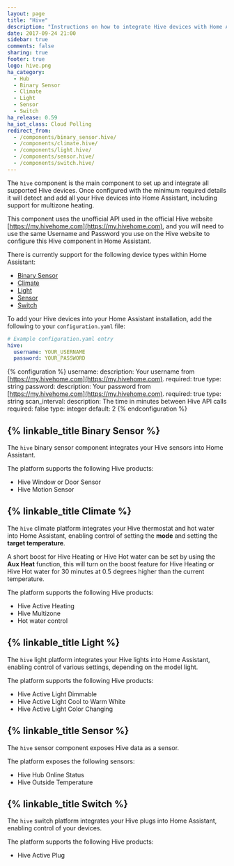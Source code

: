 ```yaml
---
layout: page
title: "Hive"
description: "Instructions on how to integrate Hive devices with Home Assistant."
date: 2017-09-24 21:00
sidebar: true
comments: false
sharing: true
footer: true
logo: hive.png
ha_category:
  - Hub
  - Binary Sensor
  - Climate
  - Light
  - Sensor
  - Switch
ha_release: 0.59
ha_iot_class: Cloud Polling
redirect_from:
  - /components/binary_sensor.hive/
  - /components/climate.hive/
  - /components/light.hive/
  - /components/sensor.hive/
  - /components/switch.hive/
---
```


The `hive` component is the main component to set up and integrate all supported Hive devices. Once configured with the minimum required details it will detect and add all your Hive devices into Home Assistant, including support for multizone heating.

This component uses the unofficial API used in the official Hive website [https://my.hivehome.com](https://my.hivehome.com), and you will need to use the same Username and Password you use on the Hive website to configure this Hive component in Home Assistant.

There is currently support for the following device types within Home Assistant:

- [Binary Sensor](#binary-sensor)
- [Climate](#climate)
- [Light](#light)
- [Sensor](#sensor)
- [Switch](#switch)

To add your Hive devices into your Home Assistant installation, add the following to your `configuration.yaml` file:

```yaml
# Example configuration.yaml entry
hive:
  username: YOUR_USERNAME
  password: YOUR_PASSWORD
```

{% configuration %}
username:
  description: Your username from [https://my.hivehome.com](https://my.hivehome.com).
  required: true
  type: string
password:
  description: Your password from [https://my.hivehome.com](https://my.hivehome.com).
  required: true
  type: string
scan_interval:
  description: The time in minutes between Hive API calls
  required: false
  type: integer
  default: 2
{% endconfiguration %}

## {% linkable_title Binary Sensor %}

The `hive` binary sensor component integrates your Hive sensors into Home Assistant.

The platform supports the following Hive products:

- Hive Window or Door Sensor
- Hive Motion Sensor

## {% linkable_title Climate %}

The `hive` climate platform integrates your Hive thermostat and hot water into Home Assistant, enabling control of setting the **mode** and setting the **target temperature**.

A short boost for Hive Heating or Hive Hot water can be set by using the **Aux Heat** function, this will turn on the boost feature for Hive Heating or Hive Hot water for 30 minutes at 0.5 degrees higher than the current temperature.

The platform supports the following Hive products:

- Hive Active Heating
- Hive Multizone
- Hot water control

## {% linkable_title Light %}

The `hive` light platform integrates your Hive lights into Home Assistant, enabling control of various settings, depending on the model light.

The platform supports the following Hive products:

- Hive Active Light Dimmable
- Hive Active Light Cool to Warm White
- Hive Active Light Color Changing

## {% linkable_title Sensor %}

The `hive` sensor component exposes Hive data as a sensor.

The platform exposes the following sensors:

- Hive Hub Online Status
- Hive Outside Temperature

## {% linkable_title Switch %}

The `hive` switch platform integrates your Hive plugs into Home Assistant, enabling control of your devices.

The platform supports the following Hive products:

- Hive Active Plug
